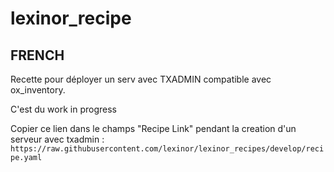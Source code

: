 # lexinor_recipe

## FRENCH

Recette pour déployer un serv avec TXADMIN compatible avec ox_inventory.

C'est du work in progress

Copier ce lien dans le champs "Recipe Link" pendant la creation d'un serveur avec txadmin :
`https://raw.githubusercontent.com/lexinor/lexinor_recipes/develop/recipe.yaml`
